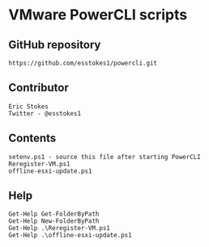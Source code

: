 # VMware PowerCLI scripts

## GitHub repository

    https://github.com/esstokes1/powercli.git

## Contributor

    Eric Stokes
    Twitter - @esstokes1

## Contents

    setenv.ps1 - source this file after starting PowerCLI
    Reregister-VM.ps1
    offline-esxi-update.ps1

## Help

    Get-Help Get-FolderByPath
    Get-Help New-FolderByPath
    Get-Help .\Reregister-VM.ps1
    Get-Help .\offline-esxi-update.ps1
